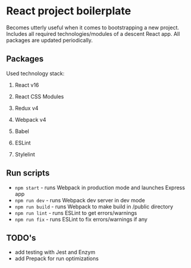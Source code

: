 # React project boilerplate

Becomes utterly useful when it comes to bootstrapping a new project. Includes all required technologies/modules of a descent React app. All packages are updated periodically.

## Packages

Used technology stack:

1. React v16

2. React CSS Modules

3. Redux v4

4. Webpack v4

5. Babel

6. ESLint

7. Stylelint

## Run scripts

* `npm start` - runs Webpack in production mode and launches Express app
* `npm run dev` - runs Webpack dev server in dev mode
* `npm run build` - runs Webpack to make build in /public directory
* `npm run lint` - runs ESLint to get errors/warnings
* `npm run fix` - runs ESLint to fix errors/warnings if any

## TODO's

* add testing with Jest and Enzym
* add Prepack for run optimizations
